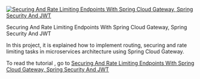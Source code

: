 [![Securing And Rate Limiting Endpoints With Spring Cloud Gateway, Spring Security And JWT](https://m-shaeri.ir/blog/wp-content/uploads/2023/01/secure_rate_limiting_spring_cloud_gateway_jwt_redis_spring_security-1400x643.jpg "Securing And Rate Limiting Endpoints With Spring Cloud Gateway, Spring Security And JWT")](https://m-shaeri.ir/blog/securing-and-rate-limiting-endpoints-with-spring-cloud-gateway-spring-security-and-jwt/)

Securing And Rate Limiting Endpoints With Spring Cloud Gateway, Spring Security And JWT

In this project, it is explained how to implement routing, securing and rate limiting tasks in microservices architecture using Spring Cloud Gateway.

To read the tutorial , go to [Securing And Rate Limiting Endpoints With Spring Cloud Gateway, Spring Security And JWT](https://m-shaeri.ir/blog/securing-and-rate-limiting-endpoints-with-spring-cloud-gateway-spring-security-and-jwt/)
